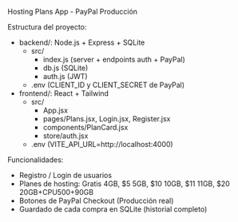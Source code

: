 
Hosting Plans App - PayPal Producción

Estructura del proyecto:
- backend/: Node.js + Express + SQLite
  - src/
    - index.js (server + endpoints auth + PayPal)
    - db.js (SQLite)
    - auth.js (JWT)
  - .env (CLIENT_ID y CLIENT_SECRET de PayPal)
- frontend/: React + Tailwind
  - src/
    - App.jsx
    - pages/Plans.jsx, Login.jsx, Register.jsx
    - components/PlanCard.jsx
    - store/auth.jsx
  - .env (VITE_API_URL=http://localhost:4000)

Funcionalidades:
- Registro / Login de usuarios
- Planes de hosting: Gratis 4GB, $5 5GB, $10 10GB, $11 11GB, $20 20GB+CPU500+90GB
- Botones de PayPal Checkout (Producción real)
- Guardado de cada compra en SQLite (historial completo)
